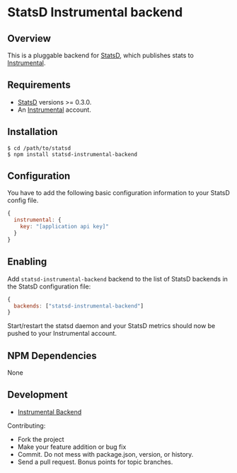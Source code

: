 # StatsD Instrumental backend

## Overview

This is a pluggable backend for [StatsD][statsd], which
publishes stats to [Instrumental](https://instrumentalapp.com).

## Requirements

* [StatsD][statsd] versions >= 0.3.0.
* An [Instrumental](https://instrumentalapp.com/plans) account.

## Installation

    $ cd /path/to/statsd
    $ npm install statsd-instrumental-backend

## Configuration

You have to add the following basic configuration information to your
StatsD config file.

```js
{
  instrumental: {
    key: "[application api key]"
  }
}
```

## Enabling

Add `statsd-instrumental-backend` backend to the list of StatsD
backends in the StatsD configuration file:

```js
{
  backends: ["statsd-instrumental-backend"]
}
```

Start/restart the statsd daemon and your StatsD metrics should now be
pushed to your Instrumental account.

## NPM Dependencies

None

## Development

- [Instrumental Backend](https://github.com/collectiveidea/statsd-instrumental-backend)

Contributing:

* Fork the project
* Make your feature addition or bug fix
* Commit. Do not mess with package.json, version, or history.
* Send a pull request. Bonus points for topic branches.

[statsd]: https://github.com/etsy/statsd
